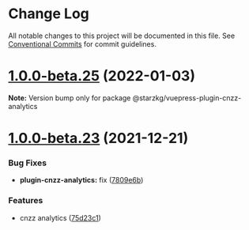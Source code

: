 # Change Log

All notable changes to this project will be documented in this file.
See [Conventional Commits](https://conventionalcommits.org) for commit guidelines.

# [1.0.0-beta.25](https://github.com/shentuzhigang/vuepress-theme-star/compare/v1.0.0-beta.24...v1.0.0-beta.25) (2022-01-03)

**Note:** Version bump only for package @starzkg/vuepress-plugin-cnzz-analytics





# [1.0.0-beta.23](https://github.com/shentuzhigang/vuepress-theme-star/compare/v1.0.0-beta.22...v1.0.0-beta.23) (2021-12-21)


### Bug Fixes

* **plugin-cnzz-analytics:** fix ([7809e6b](https://github.com/shentuzhigang/vuepress-theme-star/commit/7809e6b2290074c9fabc2c0cd70b5da0dc4858d9))


### Features

* cnzz analytics ([75d23c1](https://github.com/shentuzhigang/vuepress-theme-star/commit/75d23c1cc391f697e455a4966ba00456d417f09b))
